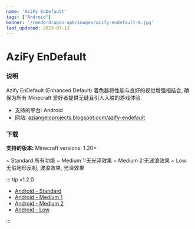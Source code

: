 ```yaml
---
name: 'AziFy EnDefault'
tags: ["Android"]
banner: '/renderdragon-apk/images/azify-endefault-0.jpg'
last_updated: 2023-07-13
---
```


# AziFy EnDefault

<Gallery
:images="[
    '/renderdragon-apk/images/azify-endefault-0.jpg',
    '/renderdragon-apk/images/azify-endefault-1.jpg',
    '/renderdragon-apk/images/azify-endefault-2.jpg',
    '/renderdragon-apk/images/azify-endefault-3.jpg',
    '/renderdragon-apk/images/azify-endefault-4.jpg',
    ]"
/>

### 说明


Azify EnDefault (Enhanced Default) 着色器将性能与良好的视觉增强相结合, 确保为所有 Minecraft 爱好者提供无缝且引人入胜的游戏体验.

* 支持的平台: Android
* 网站: [aziangeloprojects.blogspot.com/azify-endefault](https://aziangeloprojects.blogspot.com/2023/07/azify-endefault-v120.html)

### 下载

**支持的版本:** Minecraft versions: 1.20+

~ Standard:所有功能 
~ Medium 1:无光泽效果 
~ Medium 2:无波浪效果 
~ Low:无假地形反射, 波浪效果, 光泽效果 

::: tip v1.2.0 <Badge type="warning" text="Monetized links: Linkvertise"/>

* [Android - Standard](https://link-center.net/1015125/azify-endefault)
* [Android - Medium 1](https://link-hub.net/381213/azify-endefault-medium-1)
* [Android - Medium 2](https://www.mediafire.com/file/umtyu0z8a5bbti4/EnDefault+v1.2.0+Medium+2.mcpack/file)
* [Android - Low](https://link-center.net/381213/azify-endefault-low)

:::

